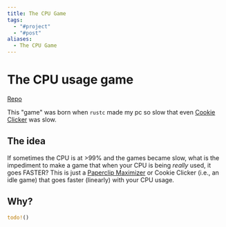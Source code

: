 ```yaml
---
title: The CPU Game
tags:
  - "#project"
  - "#post"
aliases:
  - The CPU Game
---
```

# The CPU usage game
[Repo](https://github.com/faculerena/cpu-usage-game)

This "game" was born when `rustc` made my pc so slow that
even [Cookie Clicker](https://orteil.dashnet.org/cookieclicker/) was slow.

## The idea

If sometimes the CPU is at >99% and the games became slow, what is the impediment to make a game that when your CPU is being _really_ used, it goes FASTER? This is just a [Paperclip Maximizer](https://www.lesswrong.com/tag/squiggle-maximizer-formerly-paperclip-maximizer) or Cookie Clicker (i.e., an idle game) that goes faster (linearly) with your CPU usage.

## Why?

```rust
todo!()
```

